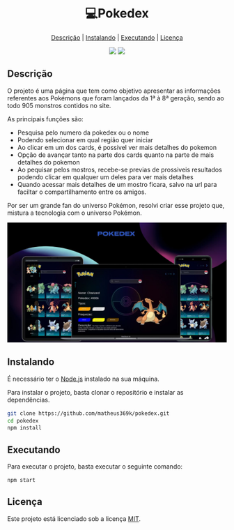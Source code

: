 <h1 align='center' >
  💻Pokedex
</h1>
<div align='center'>

  [Descrição](#descrição)
  |
  [Instalando](#instalando)
  |
  [Executando](#executando)
  |
  [Licença](#licença)

</div>

<div align='center'>
  <img src='https://img.shields.io/github/license/matheus369k/my-portfolio.svg'/>
  <img src='https://img.shields.io/github/watchers/matheus369k/my-portfolio.svg' />
</div>

## Descrição
O projeto é uma página que tem como objetivo apresentar as informações referentes aos Pokémons que foram lançados da 1ª à 8ª geração, sendo ao todo 905 monstros contidos no site.

As principais funções são:

- Pesquisa pelo numero da pokedex ou o nome
- Podendo selecionar em qual região quer iniciar
- Ao clicar em um dos cards, é possivel ver mais detalhes do pokemon
- Opção de avançar tanto na parte dos cards quanto na parte de mais detalhes do pokemon
- Ao pequisar pelos mostros, recebe-se previas de prossiveis resultados podendo clicar em qualquer um deles para ver mais detalhes
- Quando acessar mais detalhes de um mostro ficara, salvo na url para faciltar o compartilhamento entre os amigos.

Por ser um grande fan do universo Pokémon, resolvi criar esse projeto que, mistura a tecnologia com o universo Pokémon.

![pokedex responsive preview](./public/pokedex-preview.jpg)

## Instalando

É necessário ter o [Node.js](https://nodejs.org/en/download) instalado na sua máquina.

Para instalar o projeto, basta clonar o repositório e instalar as dependências.

```bash
git clone https://github.com/matheus369k/pokedex.git
cd pokedex
npm install
```
## Executando
Para executar o projeto, basta executar o seguinte comando:
```bash
npm start
```
## Licença
Este projeto está licenciado sob a licença [MIT](./LICENSE).